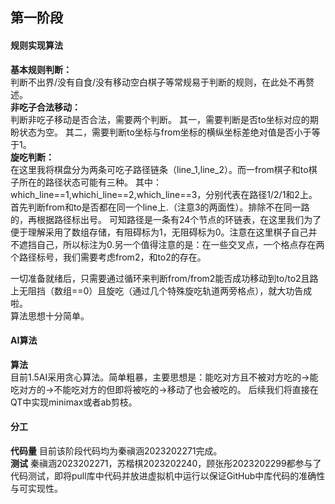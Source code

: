 ## 第一阶段
#### 规则实现算法
**基本规则判断：** <br/>
  判断不出界/没有自食/没有移动空白棋子等常规易于判断的规则，在此处不再赘述。<br/>
**非吃子合法移动：** <br/>
  判断非吃子移动是否合法，需要两个判断。
  其一，需要判断是否to坐标对应的期盼状态为空。
  其二，需要判断to坐标与from坐标的横纵坐标差绝对值是否小于等于1。<br/>
**旋吃判断：** <br/>
  在这里我将棋盘分为两条可吃子路径链条（line_1,line_2）。而一from棋子和to棋子所在的路径状态可能有三种。
  其中：which_line==1,whichi_line==2,which_line==3，分别代表在路径1/2/1和2上。
  首先判断from和to是否都在同一个line上.（注意3的两面性）。排除不在同一路的，再根据路径标出号。
  可知路径是一条有24个节点的环链表，在这里我们为了便于理解采用了数组存储，有阻碍标为1，无阻碍标为0。注意在这里棋子自己并不遮挡自己，所以标注为0.另一个值得注意的是：在一些交叉点，一个格点存在两个路径标号，我们需要考虑from2，和to2的存在。

  一切准备就绪后，只需要通过循环来判断from/from2能否成功移动到to/to2且路上无阻挡（数组==0）且旋吃（通过几个特殊旋吃轨道两旁格点），就大功告成啦。
  <br/>
  算法思想十分简单。
  

#### AI算法
**算法**  <br/>
  目前1.5AI采用贪心算法。简单粗暴，主要思想是：能吃对方且不被对方吃的->能吃对方的->不能吃对方的但即将被吃的->移动了也会被吃的。
  后续我们将直接在QT中实现minimax或者ab剪枝。<br/>


#### 分工
**代码量**  目前该阶段代码均为秦禛涵2023202271完成。<br/>
**测试**    秦禛涵2023202271，苏楷棋2023202240，顾张彤2023202299都参与了代码测试，即将pull库中代码并放进虚拟机中运行以保证GitHub中库代码的准确性与可实现性。<br/>


 